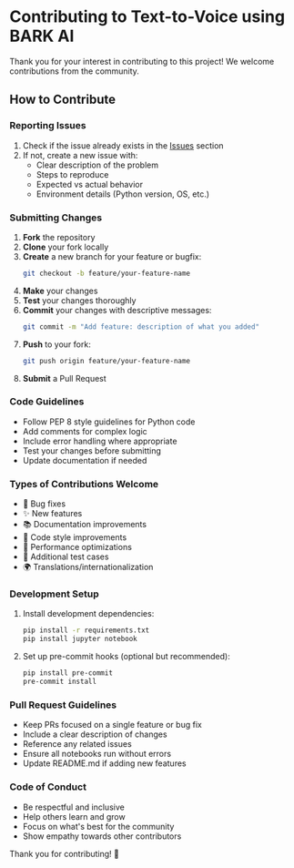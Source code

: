 # Contributing to Text-to-Voice using BARK AI

Thank you for your interest in contributing to this project! We welcome contributions from the community.

## How to Contribute

### Reporting Issues

1. Check if the issue already exists in the [Issues](https://github.com/shajeen/text-to-voice/issues) section
2. If not, create a new issue with:
   - Clear description of the problem
   - Steps to reproduce
   - Expected vs actual behavior
   - Environment details (Python version, OS, etc.)

### Submitting Changes

1. **Fork** the repository
2. **Clone** your fork locally
3. **Create** a new branch for your feature or bugfix:
   ```bash
   git checkout -b feature/your-feature-name
   ```
4. **Make** your changes
5. **Test** your changes thoroughly
6. **Commit** your changes with descriptive messages:
   ```bash
   git commit -m "Add feature: description of what you added"
   ```
7. **Push** to your fork:
   ```bash
   git push origin feature/your-feature-name
   ```
8. **Submit** a Pull Request

### Code Guidelines

- Follow PEP 8 style guidelines for Python code
- Add comments for complex logic
- Include error handling where appropriate
- Test your changes before submitting
- Update documentation if needed

### Types of Contributions Welcome

- 🐛 Bug fixes
- ✨ New features
- 📚 Documentation improvements
- 🎨 Code style improvements
- 🔧 Performance optimizations
- 🧪 Additional test cases
- 🌍 Translations/internationalization

### Development Setup

1. Install development dependencies:
   ```bash
   pip install -r requirements.txt
   pip install jupyter notebook
   ```

2. Set up pre-commit hooks (optional but recommended):
   ```bash
   pip install pre-commit
   pre-commit install
   ```

### Pull Request Guidelines

- Keep PRs focused on a single feature or bug fix
- Include a clear description of changes
- Reference any related issues
- Ensure all notebooks run without errors
- Update README.md if adding new features

### Code of Conduct

- Be respectful and inclusive
- Help others learn and grow
- Focus on what's best for the community
- Show empathy towards other contributors

Thank you for contributing! 🎉